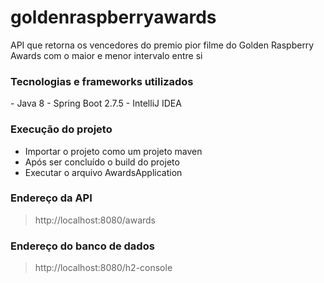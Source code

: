 # goldenraspberryawards
API que retorna os vencedores do premio  pior filme do Golden Raspberry Awards com o maior e menor intervalo entre si

<H3>Tecnologias e frameworks utilizados </H3>
- Java 8
- Spring Boot 2.7.5
- IntelliJ IDEA


<h3> Execução do projeto </h3>

- Importar o projeto como um projeto maven
- Após ser concluído o build do projeto
- Executar o arquivo AwardsApplication


<h3>Endereço da API</h3>

>http://localhost:8080/awards

<h3>Endereço do banco de dados</h3>

>http://localhost:8080/h2-console

